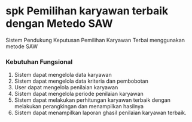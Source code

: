 # spk Pemilihan karyawan terbaik dengan Metedo SAW
Sistem Pendukung Keputusan Pemilihan Karyawan Terbai menggunakan metode SAW


### Kebutuhan Fungsional
1. Sistem dapat mengelola data karyawan 
2. Sistem dapat mengelola data kriteria dan pembobotan
3. User dapat mengelola penilaian karyawan
4. Sistem dapat mengelola periode penilaian karyawan
5. Sistem dapat melakukan perhitungan karyawan terbaik dengan melakukan perangkingan dan menampilkan hasilnya
6.  Sistem dapat menampilkan laporan ghasil penilaian karyawan terbaik.



